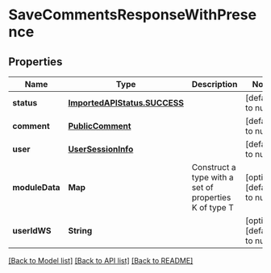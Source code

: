 # SaveCommentsResponseWithPresence
## Properties

| Name | Type | Description | Notes |
|------------ | ------------- | ------------- | -------------|
| **status** | [**ImportedAPIStatus.SUCCESS**](ImportedAPIStatus.SUCCESS.md) |  | [default to null] |
| **comment** | [**PublicComment**](PublicComment.md) |  | [default to null] |
| **user** | [**UserSessionInfo**](UserSessionInfo.md) |  | [default to null] |
| **moduleData** | **Map** | Construct a type with a set of properties K of type T | [optional] [default to null] |
| **userIdWS** | **String** |  | [optional] [default to null] |

[[Back to Model list]](../README.md#documentation-for-models) [[Back to API list]](../README.md#documentation-for-api-endpoints) [[Back to README]](../README.md)

